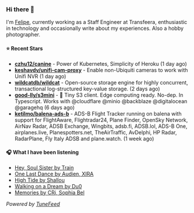 ### Hi there 👋

I'm [Felipe](https://felipevm.com), currently working as a Staff Engineer at Transfeera, enthusiastic in technology and occasionally write about my experiences. Also a hobby photographer.

#### ⭐ Recent Stars
- **[czhu12/canine](https://github.com/czhu12/canine)** - Power of Kubernetes, Simplicity of Heroku (1 day ago)
- **[keshavdv/unifi-cam-proxy](https://github.com/keshavdv/unifi-cam-proxy)** - Enable non-Ubiquiti cameras to work with Unifi NVR (1 day ago)
- **[wildcatdb/wildcat](https://github.com/wildcatdb/wildcat)** - Open-source storage engine for highly concurrent, transactional log-structured key-value storage. (2 days ago)
- **[good-lly/s3mini](https://github.com/good-lly/s3mini)** - 👶 Tiny S3 client. Edge computing ready. No-dep. In Typescript. Works with @cloudflare @minio @backblaze @digitalocean @garagehq (6 days ago)
- **[ketilmo/balena-ads-b](https://github.com/ketilmo/balena-ads-b)** - ADS-B Flight Tracker running on balena with support for FlightAware, Flightradar24, Plane Finder, OpenSky Network, AirNav Radar, ADSB Exchange, Wingbits, adsb.fi, ADSB.lol, ADS-B One, airplanes.live, Planespotters.net, TheAirTraffic, AvDelphi, HP Radar, RadarPlane, Fly Italy ADSB and plane.watch. (1 week ago)

#### 🎧 What I have been listening
- [Hey, Soul Sister by Train](https://open.spotify.com/track/4HlFJV71xXKIGcU3kRyttv)
- [One Last Dance by Audien, XIRA](https://open.spotify.com/track/1nV6VafLPuRSsXgbDY3i6L)
- [High Tide by Shallou](https://open.spotify.com/track/1JdScfytE2eaLeVJ7a7KUQ)
- [Walking on a Dream by Du0](https://open.spotify.com/track/1XYc5rKRlOk94IUJZr27Yu)
- [Memories by CRi, Sophia Bel](https://open.spotify.com/track/2s5VFHjQkBIipPndpB1sJD)

_Powered by [TuneFeed](https://tunefeed.app?ref=github.com)_
